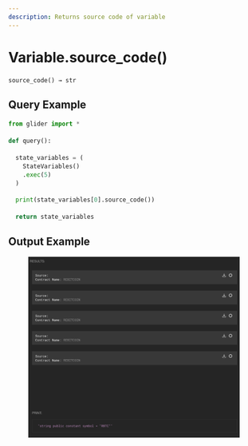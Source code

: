 ```yaml
---
description: Returns source code of variable
---
```


# Variable.source\_code()

`source_code() → str`

## Query Example

```python
from glider import *

def query():

  state_variables = (
    StateVariables()
    .exec(5)
  )

  print(state_variables[0].source_code())

  return state_variables
```

## Output Example

<figure><img src="../../../.gitbook/assets/image (1) (1) (1) (1) (1) (1) (1) (1) (1) (1) (1).png" alt=""><figcaption></figcaption></figure>

